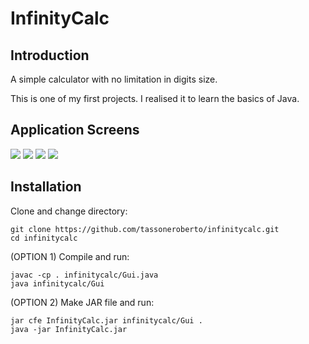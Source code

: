 # InfinityCalc

## Introduction
A simple calculator with no limitation in digits size.

This is one of my first projects. I realised it to learn the basics of Java.

## Application Screens
![](https://raw.githubusercontent.com/tassoneroberto/infinitycalc/master/screenshots/screenshot1.png)
![](https://raw.githubusercontent.com/tassoneroberto/infinitycalc/master/screenshots/screenshot2.png)
![](https://raw.githubusercontent.com/tassoneroberto/infinitycalc/master/screenshots/screenshot3.png)
![](https://raw.githubusercontent.com/tassoneroberto/infinitycalc/master/screenshots/screenshot4.png)

## Installation
Clone and change directory:
```
git clone https://github.com/tassoneroberto/infinitycalc.git
cd infinitycalc

```
(OPTION 1) Compile and run:
```
javac -cp . infinitycalc/Gui.java
java infinitycalc/Gui
```
(OPTION 2) Make JAR file and run:
```
jar cfe InfinityCalc.jar infinitycalc/Gui .
java -jar InfinityCalc.jar
```
